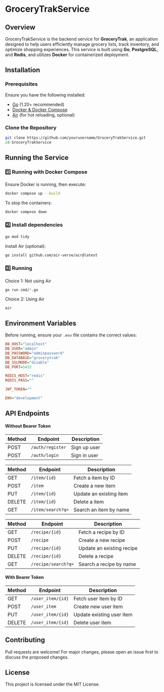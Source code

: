 # GroceryTrakService

## Overview
GroceryTrakService is the backend service for **GroceryTrak**, an application designed to help users efficiently manage grocery lists, track inventory, and optimize shopping experiences. This service is built using **Go**, **PostgreSQL**, and **Redis**, and utilizes **Docker** for containerized deployment.

## Installation

### **Prerequisites**
Ensure you have the following installed:
- [Go](https://go.dev/dl/) (1.20+ recommended)
- [Docker & Docker Compose](https://docs.docker.com/get-docker/)
- [Air](https://github.com/cosmtrek/air) (for hot reloading, optional)

### **Clone the Repository**
```sh
git clone https://github.com/yourusername/GroceryTrakService.git
cd GroceryTrakService
```

## **Running the Service**

### **1️⃣ Running with Docker Compose**
Ensure Docker is running, then execute:
```sh
docker compose up --build
```

To stop the containers:
```sh
docker compose down
```

### **2️⃣ Install dependencies**
```sh
go mod tidy
```

Install Air (optional):
```sh
go install github.com/air-verse/air@latest
```

### **3️⃣ Running**
Choice 1: Not using Air
```sh
go run cmd/*.go
```

Choice 2: Using Air
```
air
```

## **Environment Variables**
Before running, ensure your `.env` file contains the correct values:
```ini
DB_HOST="localhost"
DB_USER="admin"
DB_PASSWORD="adminpassword"
DB_DATABASE="grocerytrak"
DB_SSLMODE="disable"
DB_PORT=5432

REDIS_HOST="redis"
REDIS_PASS=""

JWT_TOKEN=""

ENV="development"
```

## **API Endpoints**

#### Without Bearer Token ####

| Method | Endpoint             | Description                |
|--------|----------------------|----------------------------|
| POST   | `/auth/register`     | Sign up user               |
| POST   | `/auth/login`        | Sign in user               |

| Method | Endpoint             | Description                |
|--------|----------------------|----------------------------|
| GET    | `/item/{id}`         | Fetch a item by ID         |
| POST   | `/item`              | Create a new item          |
| PUT    | `/item/{id}`         | Update an existing item    |
| DELETE | `/item/{id}`         | Delete a item              |
| GET    | `/item/search?q=`    | Search an item by name     |

| Method | Endpoint             | Description                |
|--------|----------------------|----------------------------|
| GET    | `/recipe/{id}`       | Fetch a recipe by ID       |
| POST   | `/recipe`            | Create a new recipe        |
| PUT    | `/recipe/{id}`       | Update an existing recipe  |
| DELETE | `/recipe/{id}`       | Delete a recipe            |
| GET    | `/recipe/search?q=`  | Search a recipe by name    |

#### With Bearer Token ####

| Method | Endpoint             | Description                |
|--------|----------------------|----------------------------|
| GET    | `/user_item/{id}`    | Fetch user item by ID      |
| POST   | `/user_item`         | Create new user item       |
| PUT    | `/user_item/{id}`    | Update existing user item  |
| DELETE | `/user_item/{id}`    | Delete user item           |

## **Contributing**
Pull requests are welcome! For major changes, please open an issue first to discuss the proposed changes.

## **License**
This project is licensed under the MIT License.

